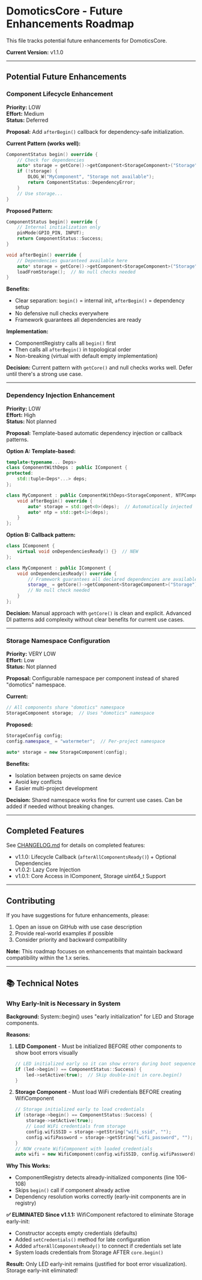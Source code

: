 # DomoticsCore - Future Enhancements Roadmap

This file tracks potential future enhancements for DomoticsCore.

**Current Version:** v1.1.0

---

## Potential Future Enhancements

### Component Lifecycle Enhancement
**Priority:** LOW  
**Effort:** Medium  
**Status:** Deferred

**Proposal:** Add `afterBegin()` callback for dependency-safe initialization.

**Current Pattern (works well):**
```cpp
ComponentStatus begin() override {
    // Check for dependencies
    auto* storage = getCore()->getComponent<StorageComponent>("Storage");
    if (!storage) {
        DLOG_W("MyComponent", "Storage not available");
        return ComponentStatus::DependencyError;
    }
    // Use storage...
}
```

**Proposed Pattern:**
```cpp
ComponentStatus begin() override {
    // Internal initialization only
    pinMode(GPIO_PIN, INPUT);
    return ComponentStatus::Success;
}

void afterBegin() override {
    // Dependencies guaranteed available here
    auto* storage = getCore()->getComponent<StorageComponent>("Storage");
    loadFromStorage();  // No null checks needed
}
```

**Benefits:**
- Clear separation: `begin()` = internal init, `afterBegin()` = dependency setup
- No defensive null checks everywhere
- Framework guarantees all dependencies are ready

**Implementation:**
- ComponentRegistry calls all `begin()` first
- Then calls all `afterBegin()` in topological order
- Non-breaking (virtual with default empty implementation)

**Decision:** Current pattern with `getCore()` and null checks works well. Defer until there's a strong use case.

---

### Dependency Injection Enhancement
**Priority:** LOW  
**Effort:** High  
**Status:** Not planned

**Proposal:** Template-based automatic dependency injection or callback patterns.

**Option A: Template-based:**
```cpp
template<typename... Deps>
class ComponentWithDeps : public IComponent {
protected:
    std::tuple<Deps*...> deps;
};

class MyComponent : public ComponentWithDeps<StorageComponent, NTPComponent> {
    void afterBegin() override {
        auto* storage = std::get<0>(deps);  // Automatically injected
        auto* ntp = std::get<1>(deps);
    }
};
```

**Option B: Callback pattern:**
```cpp
class IComponent {
    virtual void onDependenciesReady() {}  // NEW
};

class MyComponent : public IComponent {
    void onDependenciesReady() override {
        // Framework guarantees all declared dependencies are available
        storage_ = getCore()->getComponent<StorageComponent>("Storage");
        // No null check needed
    }
};
```

**Decision:** Manual approach with `getCore()` is clean and explicit. Advanced DI patterns add complexity without clear benefits for current use cases.

---

### Storage Namespace Configuration
**Priority:** VERY LOW  
**Effort:** Low  
**Status:** Not planned

**Proposal:** Configurable namespace per component instead of shared "domotics" namespace.

**Current:**
```cpp
// All components share "domotics" namespace
StorageComponent storage;  // Uses "domotics" namespace
```

**Proposed:**
```cpp
StorageConfig config;
config.namespace_ = "watermeter";  // Per-project namespace

auto* storage = new StorageComponent(config);
```

**Benefits:**
- Isolation between projects on same device
- Avoid key conflicts
- Easier multi-project development

**Decision:** Shared namespace works fine for current use cases. Can be added if needed without breaking changes.

---

## Completed Features

See [CHANGELOG.md](CHANGELOG.md) for details on completed features:
- v1.1.0: Lifecycle Callback (`afterAllComponentsReady()`) + Optional Dependencies
- v1.0.2: Lazy Core Injection
- v1.0.1: Core Access in IComponent, Storage uint64_t Support

---

## Contributing

If you have suggestions for future enhancements, please:
1. Open an issue on GitHub with use case description
2. Provide real-world examples if possible
3. Consider priority and backward compatibility

**Note:** This roadmap focuses on enhancements that maintain backward compatibility within the 1.x series.

---

## 📚 Technical Notes

### Why Early-Init is Necessary in System

**Background:** System::begin() uses "early initialization" for LED and Storage components.

**Reasons:**

1. **LED Component** - Must be initialized BEFORE other components to show boot errors visually
   ```cpp
   // LED initialized early so it can show errors during boot sequence
   if (led->begin() == ComponentStatus::Success) {
       led->setActive(true);  // Skip double-init in core.begin()
   }
   ```

2. **Storage Component** - Must load WiFi credentials BEFORE creating WifiComponent
   ```cpp
   // Storage initialized early to load credentials
   if (storage->begin() == ComponentStatus::Success) {
       storage->setActive(true);
       // Load WiFi credentials from storage
       config.wifiSSID = storage->getString("wifi_ssid", "");
       config.wifiPassword = storage->getString("wifi_password", "");
   }
   // NOW create WifiComponent with loaded credentials
   auto wifi = new WifiComponent(config.wifiSSID, config.wifiPassword);
   ```

**Why This Works:**
- ComponentRegistry detects already-initialized components (line 106-108)
- Skips `begin()` call if component already active
- Dependency resolution works correctly (early-init components are in registry)

**✅ ELIMINATED Since v1.1.1:**
WifiComponent refactored to eliminate Storage early-init:
- Constructor accepts empty credentials (defaults)
- Added `setCredentials()` method for late configuration
- Added `afterAllComponentsReady()` to connect if credentials set late
- System loads credentials from Storage AFTER `core.begin()`

**Result:** Only LED early-init remains (justified for boot error visualization). Storage early-init eliminated!

